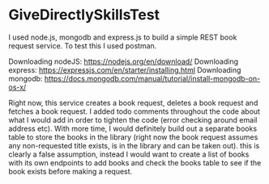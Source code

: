 # GiveDirectlySkillsTest

I used node.js, mongodb and express.js to build a simple REST book request service. To test this I used postman.

Downloading nodeJS: https://nodejs.org/en/download/
Downloading express: https://expressjs.com/en/starter/installing.html
Downloading mongodb: https://docs.mongodb.com/manual/tutorial/install-mongodb-on-os-x/

Right now, this service creates a book request, deletes a book request and fetches a book request. I added todo comments throughout the code about what I would add in order to tighten the code (error checking around email address etc). With more time, I would definitely build out a separate books table to store the books in the library (right now the book request assumes any non-requested title exists, is in the library and can be taken out). this is clearly a false assumption, instead I would want to create a list of books with its own endpoints to add books and check the books table to see if the book exists before making a request. 
